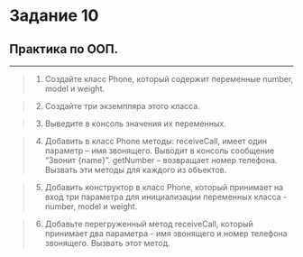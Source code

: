 # Задание 10

## Практика по ООП.
---
>1. Создайте класс Phone, который содержит переменные number, model и weight.

>2. Создайте три экземпляра этого класса.

>3. Выведите в консоль значения их переменных.

>4. Добавить в класс Phone методы: receiveCall, имеет один параметр – имя звонящего. Выводит в консоль сообщение “Звонит {name}”. getNumber – возвращает номер телефона. Вызвать эти методы для каждого из объектов.

>5. Добавить конструктор в класс Phone, который принимает на вход три параметра для инициализации переменных класса - number, model и weight.

>6. Добавьте перегруженный метод receiveCall, который принимает два параметра - имя звонящего и номер телефона звонящего. Вызвать этот метод.
